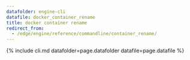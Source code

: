 ```yaml
---
datafolder: engine-cli
datafile: docker_container_rename
title: docker container rename
redirect_from:
  - /edge/engine/reference/commandline/container_rename/
---
```


<!--
Sorry, but the contents of this page are automatically generated from
Docker's source code. If you want to suggest a change to the text that appears
here, you'll need to find the string by searching this repo:

https://github.com/docker/cli
-->

{% include cli.md datafolder=page.datafolder datafile=page.datafile %}
